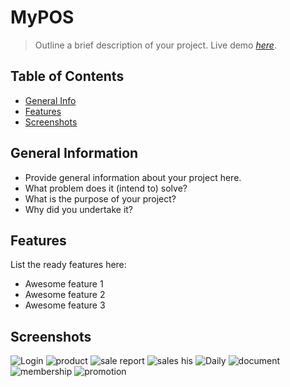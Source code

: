 # MyPOS 
> Outline a brief description of your project.
> Live demo [_here_](https://www.example.com). <!-- If you have the project hosted somewhere, include the link here. -->

## Table of Contents
* [General Info](#general-information)
* [Features](#features)
* [Screenshots](#screenshots)


## General Information
- Provide general information about your project here.
- What problem does it (intend to) solve?
- What is the purpose of your project?
- Why did you undertake it?
<!-- You don't have to answer all the questions - just the ones relevant to your project. -->


## Features
List the ready features here:
- Awesome feature 1
- Awesome feature 2
- Awesome feature 3


## Screenshots
![Login](https://user-images.githubusercontent.com/78865194/120125698-007f9e80-c1e4-11eb-9ccc-5bf81c6dd511.PNG)
![product](https://user-images.githubusercontent.com/78865194/120125754-39b80e80-c1e4-11eb-8c4d-ab0f5a0e8edb.PNG)
![sale report](https://user-images.githubusercontent.com/78865194/120125775-46d4fd80-c1e4-11eb-907c-93a14688330d.PNG)
![sales his](https://user-images.githubusercontent.com/78865194/120125779-489ec100-c1e4-11eb-9ac2-06a1a629a0f6.PNG)
![Daily](https://user-images.githubusercontent.com/78865194/120125780-489ec100-c1e4-11eb-8d4b-6ca89892c237.PNG)
![document](https://user-images.githubusercontent.com/78865194/120125782-49375780-c1e4-11eb-971e-c99127083d11.PNG)
![membership](https://user-images.githubusercontent.com/78865194/120125784-49cfee00-c1e4-11eb-934c-c877f8f63594.PNG)
![promotion](https://user-images.githubusercontent.com/78865194/120125785-49cfee00-c1e4-11eb-8068-55cf5e4e40e9.PNG)

